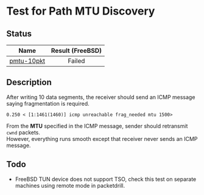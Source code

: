 # Test for Path MTU Discovery

## Status

|            Name            | Result (FreeBSD) |
|:--------------------------:|:----------------:|
|[pmtu-10pkt](pmtu-10pkt.pkt)|     Failed       |

## Description
After writing 10 data segments, the receiver should send an ICMP message saying fragmentation is required.
```
0.250 < [1:1461(1460)] icmp unreachable frag_needed mtu 1500>
```
From the **MTU** specified in the ICMP message, sender should retransmit `cwnd` packets.<br>
However, everything runs smooth except that receiver never sends an ICMP message.

## Todo

* FreeBSD TUN device does not support TSO, check this test on separate machines using remote mode in packetdrill.
